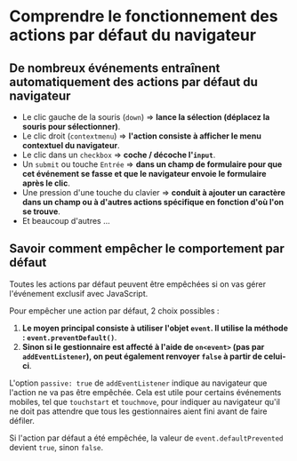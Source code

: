 # Comprendre le fonctionnement des actions par défaut du navigateur

## De nombreux événements entraînent automatiquement des actions par défaut du navigateur

*   Le clic gauche de la souris (`down`) => **lance la sélection (déplacez la souris pour sélectionner)**.
*   Le clic droit (`contextmenu`) => **l'action consiste à afficher le menu contextuel du navigateur**.
*   Le clic dans un `checkbox` => **coche / décoche l'`input`**.
*   Un `submit` ou touche `Entrée` => **dans un champ de formulaire pour que cet événement se fasse et que le navigateur envoie le formulaire après le clic**.
* Une pression d'une touche du clavier => **conduit à ajouter un caractère dans un champ ou à d'autres actions spécifique en fonction d'où l'on se trouve**.
* Et beaucoup d'autres ...

## Savoir comment empêcher le comportement par défaut

Toutes les actions par défaut peuvent être empêchées si on vas gérer l'événement exclusif avec JavaScript.

Pour empêcher une action par défaut, 2 choix possibles :

1.  **Le moyen principal consiste à utiliser l'objet `event`. Il utilise la méthode : `event.preventDefault()`**.
2.  **Sinon si le gestionnaire est affecté à l'aide de `on<event>` (pas par `addEventListener`), on peut également renvoyer `false` à partir de celui-ci**.

L'option `passive: true` de `addEventListener` indique au navigateur que l'action ne va pas être empêchée. Cela est utile pour certains événements mobiles, tel que `touchstart` et `touchmove`, pour indiquer au navigateur qu'il ne doit pas attendre que tous les gestionnaires aient fini avant de faire défiler.

Si l'action par défaut a été empêchée, la valeur de `event.defaultPrevented` devient `true`, sinon `false`.
